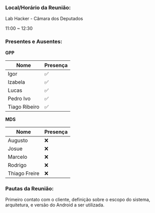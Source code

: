 ### Local/Horário da Reunião:

Lab Hacker - Câmara dos Deputados

11:00  ~  12:30

### Presentes e Ausentes:
**GPP**

Nome      |   Presença
---       |    ---
Igor      |    :white_check_mark:
Izabela   |    :white_check_mark:
Lucas     |    :white_check_mark:
Pedro Ivo |    :white_check_mark:
Tiago Ribeiro |   :white_check_mark:

**MDS**

Nome      |   Presença
---       |    ---
Augusto   |    :x:
Josue     |    :x:
Marcelo   |    :x:
Rodrigo   |    :x:
Thiago Freire|    :x:

### Pautas da Reunião:

Primeiro contato com o cliente, definição sobre o escopo do sistema, arquitetura, e versão do Android a ser utilizada.